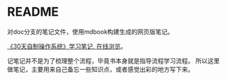 # README

对doc分支的笔记文件，使用mdbook构建生成的网页版笔记。

[《30天自制操作系统》学习笔记, 在线浏览](Vishantees.github.io/OS-DIY30days)。

记笔记并不是为了梳理整个流程，毕竟书本身就是指导流程学习流程。
所以这里做笔记，主要用来自己备忘一些知识点，或者感觉出彩的地方写下来。



